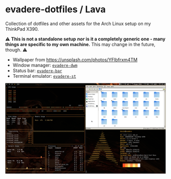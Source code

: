 # evadere-dotfiles / Lava

Collection of dotfiles and other assets for the Arch Linux setup on my ThinkPad X390.

⚠️ **This is not a standalone setup** ***nor*** **is it a completely generic one - many things are specific to my own machine.** This may change in the future, though. ⚠️

- Wallpaper from https://unsplash.com/photos/YFlbfrxm4TM
- Window manager: [`evadere-dwm`](https://github.com/doczi-dominik/evadere-dwm)
- Status bar: [`evadere-bar`](https://github.com/doczi-dominik/evadere-bar)
- Terminal emulator: [`evadere-st`](https://github.com/doczi-dominik/evadere-st)

![](screenshot.png)